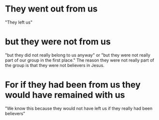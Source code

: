 # They went out from us

"They left us"

# but they were not from us

"but they did not really belong to us anyway" or "but they were not really part of our group in the first place." The reason they were not really part of the group is that they were not believers in Jesus.

# For if they had been from us they would have remained with us

"We know this because they would not have left us if they really had been believers"

